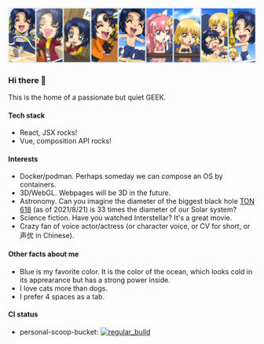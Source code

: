 ![banner](https://raw.githubusercontent.com/athrunsun/athrunsun/main/athrun-banner.jpg)

### Hi there 👋

This is the home of a passionate but quiet GEEK.

#### Tech stack
- React, JSX rocks!
- Vue, composition API rocks!

#### Interests
- Docker/podman. Perhaps someday we can compose an OS by containers.
- 3D/WebGL. Webpages will be 3D in the future.
- Astronomy. Can you imagine the diameter of the biggest black hole [TON 618](https://en.wikipedia.org/wiki/TON_618) (as of 2021/8/21) is 33 times the diameter of our Solar system?
- Science fiction. Have you watched Interstellar? It's a great movie.
- Crazy fan of voice actor/actress (or character voice, or CV for short, or 声优 in Chinese).

#### Other facts about me
- Blue is my favorite color. It is the color of the ocean, which looks cold in its apprearance but has a strong power inside.
- I love cats more than dogs.
- I prefer 4 spaces as a tab.

#### CI status
- personal-scoop-bucket: [![regular_build](https://github.com/athrunsun/scoop-bucket/actions/workflows/regular-build.yaml/badge.svg)](https://github.com/athrunsun/scoop-bucket/actions/workflows/regular-build.yaml)
